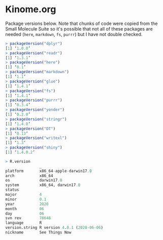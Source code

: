 # Kinome.org

Package versions below. Note that chunks of code were copied from the Small Molecule Suite so it's possible that not all of these packages are needed (`here`, `markdown`, `fs`, `purrr`) but I have not double checked.


```r
> packageVersion("dplyr")
[1] ‘1.0.0’
> packageVersion("readr")
[1] ‘1.3.1’
> packageVersion("here")
[1] ‘0.1’
> packageVersion("markdown")
[1] ‘1.1’
> packageVersion("glue")
[1] ‘1.4.1’
> packageVersion("fs")
[1] ‘1.4.1’
> packageVersion("purrr")
[1] ‘0.3.4’
> packageVersion("yonder")
[1] ‘0.2.0’
> packageVersion("stringr")
[1] ‘1.4.0’
> packageVersion("DT")
[1] ‘0.13’
> packageVersion("writexl")
[1] ‘1.3’
> packageVersion("shiny")
[1] ‘1.4.0.2’

> R.version
               _                           
platform       x86_64-apple-darwin17.0     
arch           x86_64                      
os             darwin17.0                  
system         x86_64, darwin17.0          
status                                     
major          4                           
minor          0.1                         
year           2020                        
month          06                          
day            06                          
svn rev        78648                       
language       R                           
version.string R version 4.0.1 (2020-06-06)
nickname       See Things Now 
```
